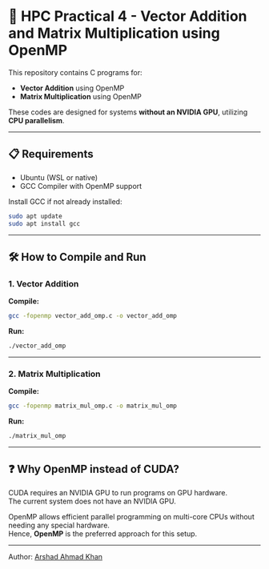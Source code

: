 
# 🚀 HPC Practical 4 - Vector Addition and Matrix Multiplication using OpenMP

This repository contains C programs for:
- **Vector Addition** using OpenMP
- **Matrix Multiplication** using OpenMP

These codes are designed for systems **without an NVIDIA GPU**, utilizing **CPU parallelism**.

---

## 📋 Requirements

- Ubuntu (WSL or native)
- GCC Compiler with OpenMP support

Install GCC if not already installed:

```bash
sudo apt update
sudo apt install gcc
```

---

## 🛠 How to Compile and Run

### 1. Vector Addition

**Compile:**
```bash
gcc -fopenmp vector_add_omp.c -o vector_add_omp
```

**Run:**
```bash
./vector_add_omp
```

---

### 2. Matrix Multiplication

**Compile:**
```bash
gcc -fopenmp matrix_mul_omp.c -o matrix_mul_omp
```

**Run:**
```bash
./matrix_mul_omp
```

---

## ❓ Why OpenMP instead of CUDA?

CUDA requires an NVIDIA GPU to run programs on GPU hardware.  
The current system does not have an NVIDIA GPU.

OpenMP allows efficient parallel programming on multi-core CPUs without needing any special hardware.  
Hence, **OpenMP** is the preferred approach for this setup.

---

Author: [Arshad Ahmad Khan](https://instagram.com/khan0003.py)

